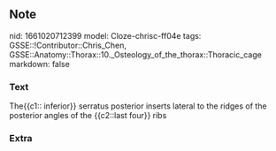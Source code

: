 ## Note
nid: 1661020712399
model: Cloze-chrisc-ff04e
tags: GSSE::!Contributor::Chris_Chen, GSSE::Anatomy::Thorax::10._Osteology_of_the_thorax::Thoracic_cage
markdown: false

### Text
<div class='toggle'>
  The{{c1:: inferior}} serratus posterior inserts lateral to the
  ridges of the posterior angles of the {{c2::last four}} ribs
</div>

### Extra


